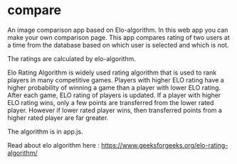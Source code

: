 # compare
An image comparison app based on Elo-algorithm.
In this web app you can make your own comparison page.
This app compares rating of two users at a time from the database based on which user is selected and which is not.

The ratings are calculated by elo-algorithm.

Elo Rating Algorithm is widely used rating algorithm that is used to rank players in many competitive games.
Players with higher ELO rating have a higher probability of winning a game than a player with lower ELO rating. After each game, ELO rating of players is updated. If a player with higher ELO rating wins, only a few points are transferred from the lower rated player.
However if lower rated player wins, then transferred points from a higher rated player are far greater.

The algorithm is in app.js.

Read about elo algorithm here : https://www.geeksforgeeks.org/elo-rating-algorithm/
